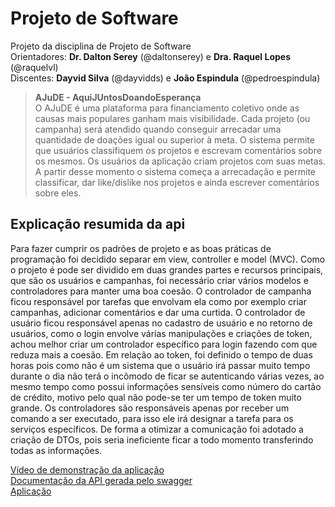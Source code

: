 # Projeto de Software 
Projeto da disciplina de Projeto de Software <br/>
Orientadores: **Dr. Dalton Serey** (@daltonserey) e **Dra. Raquel Lopes** (@raquelvl) <br/>
Discentes: **Dayvid Silva** (@dayvidds) e **João Espindula** (@pedroespindula)

>**AJuDE - AquiJUntosDoandoEsperança** <br/>
O AJuDE é uma plataforma para financiamento coletivo onde as causas mais populares ganham mais visibilidade. Cada projeto (ou campanha) será atendido quando conseguir arrecadar uma quantidade de doações igual ou superior à meta. O sistema permite que usuários classifiquem os projetos e escrevam comentários sobre os mesmos. Os usuários da aplicação criam projetos com suas metas. A partir desse momento o sistema começa a arrecadação e permite classificar, dar like/dislike nos projetos e ainda escrever comentários sobre eles. 

## Explicação resumida da api
Para fazer cumprir os padrões de projeto e as boas práticas de programação foi decidido separar em view, controller e model (MVC). Como o projeto é pode ser dividido em duas grandes partes e recursos principais, que são os usuários e campanhas, foi necessário criar vários modelos e controladores para manter uma boa coesão.
O controlador de campanha ficou responsável por tarefas que envolvam ela como por exemplo criar campanhas, adicionar comentários e dar uma curtida.
O controlador de usuário ficou responsável apenas no cadastro de usuário e no retorno de usuários, como o login envolve várias manipulações e criações de token, achou melhor criar um controlador específico  para login fazendo com que reduza mais a coesão.
Em relação ao token, foi definido o tempo de duas horas pois como não é um sistema que o usuário irá passar muito tempo durante o dia não terá o incômodo de ficar se autenticando várias vezes, ao mesmo tempo como possui informações sensíveis como número do cartão de crédito, motivo pelo qual não pode-se ter um tempo de token muito grande.
Os controladores são responsáveis apenas por receber um comando a ser executado, para isso ele irá designar a tarefa para os serviços específicos.
De forma a otimizar a comunicação foi adotado a criação de DTOs, pois seria ineficiente ficar a todo momento transferindo todas as informações.


[Vídeo de demonstração da aplicação](https://google.com.br) <br/>
[Documentação da API gerada pelo swagger](https://api-ajude.herokuapp.com/swagger-ui.html) <br/>
[Aplicação](https://dayvidds.github.io/psoft-ajude-front-20192/#/) <br/>

